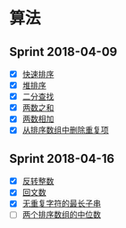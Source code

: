 # 算法

## Sprint 2018-04-09
- [x] [快速排序](quick-sort.md)
- [x] [堆排序](heap-sort.md)
- [x] [二分查找](binary-search.md)
- [x] [两数之和](two-sum.md)
- [x] [两数相加](add-two-numbers.md)
- [x] [从排序数组中删除重复项](remove-duplicates.md)

## Sprint 2018-04-16
- [x] [反转整数](reverse-integer.md)
- [x] [回文数](palindrome-number.md)
- [x] [无重复字符的最长子串](longest-substring-without-repeating-characters.md)
- [ ] [两个排序数组的中位数](median-of-two-sorted-arrays)
